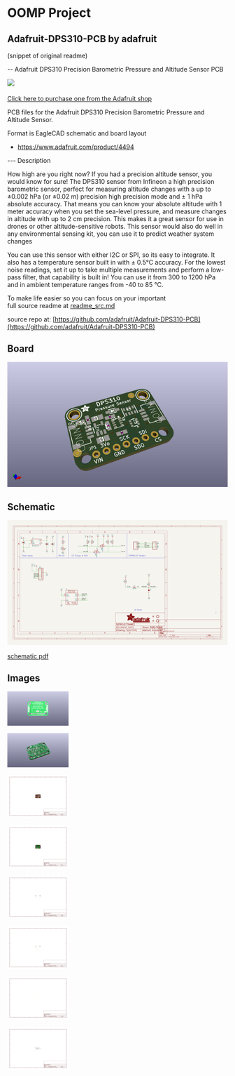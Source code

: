 # OOMP Project  
## Adafruit-DPS310-PCB  by adafruit  
  
(snippet of original readme)  
  
-- Adafruit DPS310 Precision Barometric Pressure and Altitude Sensor PCB  
  
<a href="http://www.adafruit.com/products/4494"><img src="assets/4494.jpg?raw=true" width="500px"><br/>  
Click here to purchase one from the Adafruit shop</a>  
  
PCB files for the Adafruit DPS310 Precision Barometric Pressure and Altitude Sensor.   
  
Format is EagleCAD schematic and board layout  
* https://www.adafruit.com/product/4494  
  
--- Description  
  
How high are you right now? If you had a precision altitude sensor, you would know for sure! The DPS310 sensor from Infineon a high precision barometric sensor, perfect for measuring altitude changes with a up to ±0.002 hPa (or ±0.02 m) precision high precision mode and ± 1 hPa absolute accuracy. That means you can know your absolute altitude with 1 meter accuracy when you set the sea-level pressure, and measure changes in altitude with up to 2 cm precision. This makes it a great sensor for use in drones or other altitude-sensitive robots. This sensor would also do well in any environmental sensing kit, you can use it to predict weather system changes  
  
You can use this sensor with either I2C or SPI, so its easy to integrate. It also has a temperature sensor built in with ± 0.5°C accuracy. For the lowest noise readings, set it up to take multiple measurements and perform a low-pass filter, that capability is built in! You can use it from 300 to 1200 hPa and in ambient temperature ranges from -40 to 85 °C.  
  
To make life easier so you can focus on your important   
  full source readme at [readme_src.md](readme_src.md)  
  
source repo at: [https://github.com/adafruit/Adafruit-DPS310-PCB](https://github.com/adafruit/Adafruit-DPS310-PCB)  
## Board  
  
[![working_3d.png](working_3d_600.png)](working_3d.png)  
## Schematic  
  
[![working_schematic.png](working_schematic_600.png)](working_schematic.png)  
  
[schematic pdf](working_schematic.pdf)  
## Images  
  
[![working_3D_bottom.png](working_3D_bottom_140.png)](working_3D_bottom.png)  
  
[![working_3D_top.png](working_3D_top_140.png)](working_3D_top.png)  
  
[![working_assembly_page_01.png](working_assembly_page_01_140.png)](working_assembly_page_01.png)  
  
[![working_assembly_page_02.png](working_assembly_page_02_140.png)](working_assembly_page_02.png)  
  
[![working_assembly_page_03.png](working_assembly_page_03_140.png)](working_assembly_page_03.png)  
  
[![working_assembly_page_04.png](working_assembly_page_04_140.png)](working_assembly_page_04.png)  
  
[![working_assembly_page_05.png](working_assembly_page_05_140.png)](working_assembly_page_05.png)  
  
[![working_assembly_page_06.png](working_assembly_page_06_140.png)](working_assembly_page_06.png)  
